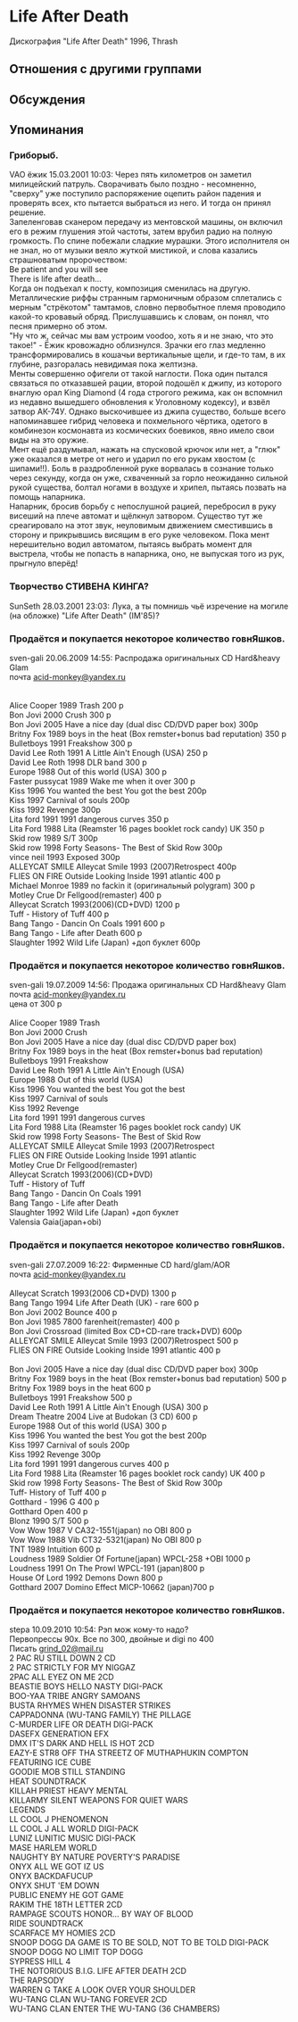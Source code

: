# Life After Death

Дискография
"Life After Death" 1996, Thrash

## Отношения с другими группами


## Обсуждения


## Упоминания

### Гриборыб.

VAO ёжик 15.03.2001 10:03:
Через пять километров он заметил милицейский патруль. Сворачивать было поздно - несомненно, "сверху" уже поступило распоряжение оцепить район падения и проверять всех, кто пытается выбраться из него. И тогда он принял решение.<BR>Запеленговав сканером передачу из ментовской машины, он включил его в режим глушения этой частоты, затем врубил радио на полную громкость. По спине побежали сладкие мурашки. Этого исполнителя он не знал, но от музыки веяло жуткой мистикой, и слова казались страшноватым пророчеством:<BR>Be patient and you will see<BR>There is life after death...<BR>Когда он подъехал к посту, композиция сменилась на другую. Металлические риффы странным гармоничным образом сплетались с мерным "стрёкотом" тамтамов, словно первобытное племя проводило какой-то кровавый обряд. Прислушавшись к словам, он понял, что песня примерно об этом.<BR>"Ну что ж, сейчас мы вам устроим voodoo, хоть я и не знаю, что это такое!" - Ёжик кровожадно облизнулся. Зрачки его глаз медленно трансформировались в кошачьи вертикальные щели, и где-то там, в их глубине, разгоралась невидимая пока желтизна.<BR>Менты совершенно офигели от такой наглости. Пока один пытался связаться по отказавшей рации, второй подошёл к джипу, из которого внаглую орал King Diamond (4 года строгого режима, как он вспомнил из недавно вышедшего обновления к Уголовному кодексу), и взвёл затвор АК-74У. Однако выскочившее из джипа существо, больше всего напоминавшее гибрид человека и похмельного чёртика, одетого в комбинезон космонавта из космических боевиков, явно имело свои виды на это оружие.<BR>Мент ещё раздумывал, нажать на спусковой крючок или нет, а "глюк" уже оказался в метре от него и ударил по его рукам хвостом (с шипами!!). Боль в раздробленной руке ворвалась в сознание только через секунду, когда он уже, схваченный за горло неожиданно сильной рукой существа, болтал ногами в воздухе и хрипел, пытаясь позвать на помощь напарника.<BR>Напарник, бросив борьбу с непослушной рацией, перебросил в руку висеший на плече автомат и щёлкнул затвором. Существо тут же среагировало на этот звук, неуловимым движением сместившись в сторону и прикрывшись висящим в его руке человеком. Пока мент нерешительно водил автоматом, пытаясь выбрать момент для выстрела, чтобы не попасть в напарника, оно, не выпуская того из рук, прыгнуло вперёд!<BR>

### Творчество СТИВЕНА КИНГА?

SunSeth 28.03.2001 23:03:
Лука, а ты помнишь чьё изречение на могиле (на обложке) "Life After Death" (IM'85)?

### Продаётся и покупается некоторое количество говнЯшков.

sven-gali 20.06.2009 14:55:
Распродажа оригинальных CD Hard&heavy Glam<BR>почта acid-monkey@yandex.ru<BR><BR><BR>Alice Cooper 1989 Trash 200 р <BR>Bon Jovi 2000 Crush 300 р<BR>Bon Jovi 2005 Have a nice day (dual disc CD/DVD paper box) 300p<BR>Britny Fox 1989 boys in the heat (Box remster+bonus bad reputation) 350 р <BR>Bulletboys 1991 Freakshow 300 р <BR>David Lee Roth 1991 A Little Ain't Enough (USA) 250 р<BR>David Lee Roth 1998 DLR band 300 р <BR>Europe 1988 Out of this world (USA) 300 р<BR>Faster pussycat 1989 Wake me when it over 300 р <BR>Kiss 1996 You wanted the best You got the best 200p<BR>Kiss 1997 Carnival of souls 200p<BR>Kiss 1992 Revenge 300p<BR>Lita ford 1991 1991 dangerous curves 350 p <BR>Lita Ford 1988 Lita (Reamster 16 pages booklet rock candy) UK 350 p <BR>Skid row 1989 S/T 300p<BR>Skid row 1998 Forty Seasons- The Best of Skid Row 300p <BR>vince neil 1993 Exposed 300p<BR>ALLEYCAT SMILE Alleycat Smile 1993 (2007)Retrospect 400p <BR>FLIES ON FIRE Outside Looking Inside 1991 atlantic 400 p <BR>Michael Monroe 1989 no fackin it (оригинальный polygram) 300 р<BR>Motley Crue Dr Fellgood(remaster) 400 p<BR>Alleycat Scratch 1993(2006)(CD+DVD) 1200 p<BR>Tuff  - History of Tuff 400 p<BR>Bang Tango - Dancin On Coals 1991 600 p<BR>Bang Tango - Life after Death 600 p<BR>Slaughter 1992 Wild Life (Japan) +доп буклет 600р<BR>

### Продаётся и покупается некоторое количество говнЯшков.

sven-gali 19.07.2009 14:56:
Продажа оригинальных CD Hard&heavy Glam<BR>почта acid-monkey@yandex.ru<BR>цена от 300 р <BR><BR>Alice Cooper 1989 Trash <BR>Bon Jovi 2000 Crush <BR>Bon Jovi 2005 Have a nice day (dual disc CD/DVD paper box) <BR>Britny Fox 1989 boys in the heat (Box remster+bonus bad reputation) <BR>Bulletboys 1991 Freakshow <BR>David Lee Roth 1991 A Little Ain't Enough (USA) <BR>Europe 1988 Out of this world (USA) <BR>Kiss 1996 You wanted the best You got the best <BR>Kiss 1997 Carnival of souls <BR>Kiss 1992 Revenge <BR>Lita ford 1991 1991 dangerous curves  <BR>Lita Ford 1988 Lita (Reamster 16 pages booklet rock candy) UK <BR>Skid row 1998 Forty Seasons- The Best of Skid Row <BR>ALLEYCAT SMILE Alleycat Smile 1993 (2007)Retrospect <BR>FLIES ON FIRE Outside Looking Inside 1991 atlantic  <BR>Motley Crue Dr Fellgood(remaster) <BR>Alleycat Scratch 1993(2006)(CD+DVD) <BR>Tuff - History of Tuff <BR>Bang Tango - Dancin On Coals 1991 <BR>Bang Tango - Life after Death <BR>Slaughter 1992 Wild Life (Japan) +доп буклет <BR>Valensia Gaia(japan+obi)

### Продаётся и покупается некоторое количество говнЯшков.

sven-gali 27.07.2009 16:22:
Фирменные CD hard/glam/AOR<BR>почта acid-monkey@yandex.ru<BR><BR>Alleycat Scratch 1993(2006 CD+DVD) 1300 p<BR>Bang Tango 1994 Life After Death (UK) - rare 600 p<BR>Bon Jovi 2002 Bounce 400 p<BR>Bon Jovi 1985 7800 farenheit(remaster) 400 p<BR>Bon Jovi Crossroad (limited Box CD+CD-rare track+DVD) 600p<BR>ALLEYCAT SMILE Alleycat Smile 1993 (2007)Retrospect 500 p<BR>FLIES ON FIRE Outside Looking Inside 1991 atlantic  400 p<BR><BR>Bon Jovi 2005 Have a nice day (dual disc CD/DVD paper box) 300p<BR>Britny Fox 1989 boys in the heat (Box remster+bonus bad reputation) 500 р <BR>Britny Fox 1989 boys in the heat 600 р<BR>Bulletboys 1991 Freakshow 500 р <BR>David Lee Roth 1991 A Little Ain't Enough (USA) 300 р<BR>Dream Theatre 2004 Live at Budokan (3 CD) 600 p<BR>Europe 1988 Out of this world (USA) 300 р<BR>Kiss 1996 You wanted the best You got the best 200p<BR>Kiss 1997 Carnival of souls 200p<BR>Kiss 1992 Revenge 300p<BR>Lita ford 1991 1991 dangerous curves 400 p <BR>Lita Ford 1988 Lita (Reamster 16 pages booklet rock candy) UK 400 p <BR>Skid row 1998 Forty Seasons- The Best of Skid Row 300p <BR>Tuff- History of Tuff 400 p<BR>Gotthard - 1996 G 400 p<BR>Gotthard Open 400 p<BR>Blonz 1990 S/T 500 p <BR>Vow Wow 1987 V CA32-1551(japan) no OBI 800 p<BR>Vow Wow 1988 Vib CT32-5321(japan) No OBI 800 p<BR>TNT 1989 Intuition 600 p<BR>Loudness 1989 Soldier Of Fortune(japan) WPCL-258 +OBI 1000 p<BR>Loudness 1991 On The Prowl WPCL-191 (japan)800 p<BR>House Of Lord 1992 Demons Down 800 p<BR>Gotthard 2007 Domino Effect MICP-10662 (japan)700 p 

### Продаётся и покупается некоторое количество говнЯшков.

stepa 10.09.2010 10:54:
Рэп мож кому-то надо?<BR>Первопрессы 90х. Все по 300, двойные и digi по 400<BR>Писать grind_02@mail.ru<BR>2 PAC RU STILL DOWN 2 CD<BR>2 PAC STRICTLY FOR MY NIGGAZ<BR>2PAC ALL EYEZ ON ME 2CD<BR>BEASTIE BOYS HELLO NASTY DIGI-PACK<BR>BOO-YAA TRIBE ANGRY SAMOANS<BR>BUSTA RHYMES WHEN DISASTER STRIKES<BR>CAPPADONNA (WU-TANG FAMILY) THE PILLAGE<BR>C-MURDER LIFE OR DEATH DIGI-PACK<BR>DASEFX GENERATION EFX<BR>DMX IT'S DARK AND HELL IS HOT 2CD<BR>EAZY-E STR8 OFF THA STREETZ OF MUTHAPHUKIN COMPTON<BR>FEATURING ICE CUBE<BR>GOODIE MOB STILL STANDING<BR>HEAT SOUNDTRACK<BR>KILLAH PRIEST HEAVY MENTAL<BR>KILLARMY SILENT WEAPONS FOR QUIET WARS<BR>LEGENDS<BR>LL COOL J PHENOMENON<BR>LL COOL J ALL WORLD DIGI-PACK<BR>LUNIZ LUNITIC MUSIC DIGI-PACK<BR>MASE HARLEM WORLD<BR>NAUGHTY BY NATURE POVERTY'S PARADISE<BR>ONYX ALL WE GOT IZ US<BR>ONYX BACKDAFUCUP<BR>ONYX SHUT 'EM DOWN<BR>PUBLIC ENEMY HE GOT GAME<BR>RAKIM THE 18TH LETTER 2CD<BR>RAMPAGE SCOUTS HONOR… BY WAY OF BLOOD<BR>RIDE SOUNDTRACK<BR>SCARFACE MY HOMIES 2CD<BR>SNOOP DOGG DA GAME IS TO BE SOLD, NOT TO BE TOLD DIGI-PACK<BR>SNOOP DOGG NO LIMIT TOP DOGG<BR>SYPRESS HILL 4<BR>THE NOTORIOUS B.I.G. LIFE AFTER DEATH 2CD<BR>THE RAPSODY<BR>WARREN G TAKE A LOOK OVER YOUR SHOULDER<BR>WU-TANG CLAN WU-TANG FOREVER 2CD<BR>WU-TANG CLAN ENTER THE WU-TANG (36 CHAMBERS) 

